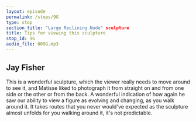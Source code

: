 ```yaml
---
layout: episode
permalink: /stops/9G
type: stop
section_title: "Large Reclining Nude" sculpture
title: Tips for viewing this sculpture
stop_id: 9G
audio_file: 009G.mp3
---
```


## Jay Fisher

This is a wonderful sculpture, which the viewer really needs to move around to see it, and Matisse liked to photograph it from straight on and from one side or the other or from the back.  A wonderful indication of how again he saw our ability to view a figure as evolving and changing, as you walk around it.  It takes routes that you never would've expected as the sculpture almost unfolds for you walking around it, it's not predictable.

